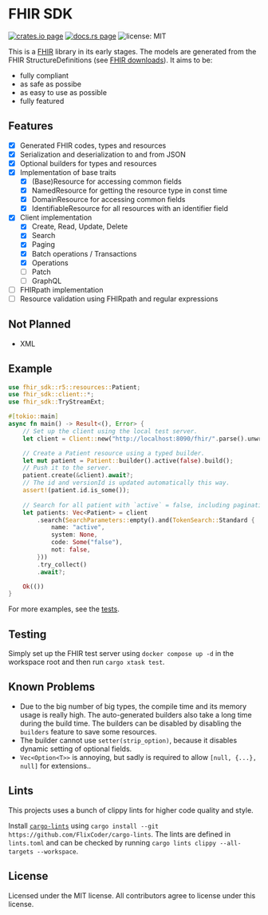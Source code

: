 # FHIR SDK

[![crates.io page](https://img.shields.io/crates/v/fhir-sdk.svg)](https://crates.io/crates/fhir-sdk)
[![docs.rs page](https://docs.rs/fhir-sdk/badge.svg)](https://docs.rs/fhir-sdk/)
![license: MIT](https://img.shields.io/crates/l/fhir-sdk.svg)

This is a [FHIR](https://www.hl7.org/fhir/) library in its early stages. The models are generated from the FHIR StructureDefinitions (see [FHIR downloads](https://www.hl7.org/fhir/downloads.html)). It aims to be:

- fully compliant
- as safe as possibe
- as easy to use as possible
- fully featured

## Features

- [x] Generated FHIR codes, types and resources
- [x] Serialization and deserialization to and from JSON
- [x] Optional builders for types and resources
- [x] Implementation of base traits
  - [x] (Base)Resource for accessing common fields
  - [x] NamedResource for getting the resource type in const time
  - [x] DomainResource for accessing common fields
  - [x] IdentifiableResource for all resources with an identifier field
- [x] Client implementation
  - [x] Create, Read, Update, Delete
  - [x] Search
  - [x] Paging
  - [x] Batch operations / Transactions
  - [x] Operations
  - [ ] Patch
  - [ ] GraphQL
- [ ] FHIRpath implementation
- [ ] Resource validation using FHIRpath and regular expressions

## Not Planned

- XML

## Example

```rust
use fhir_sdk::r5::resources::Patient;
use fhir_sdk::client::*;
use fhir_sdk::TryStreamExt;

#[tokio::main]
async fn main() -> Result<(), Error> {
    // Set up the client using the local test server.
    let client = Client::new("http://localhost:8090/fhir/".parse().unwrap())?;

    // Create a Patient resource using a typed builder.
    let mut patient = Patient::builder().active(false).build();
    // Push it to the server.
    patient.create(&client).await?;
    // The id and versionId is updated automatically this way.
    assert!(patient.id.is_some());
    
    // Search for all patient with `active` = false, including pagination.
    let patients: Vec<Patient> = client
        .search(SearchParameters::empty().and(TokenSearch::Standard {
            name: "active",
            system: None,
            code: Some("false"),
            not: false,
        }))
        .try_collect()
        .await?;

    Ok(())
}
```

For more examples, see the [tests](https://github.com/FlixCoder/fhir-sdk/blob/main/crates/fhir-sdk/tests/client.rs).

## Testing

Simply set up the FHIR test server using `docker compose up -d` in the workspace root and then run `cargo xtask test`.

## Known Problems

- Due to the big number of big types, the compile time and its memory usage is really high. The auto-generated builders also take a long time during the build time. The builders can be disabled by disabling the `builders` feature to save some resources.
- The builder cannot use `setter(strip_option)`, because it disables dynamic setting of optional fields.
- `Vec<Option<T>>` is annoying, but sadly is required to allow `[null, {...}, null]` for extensions..

## Lints

This projects uses a bunch of clippy lints for higher code quality and style.

Install [`cargo-lints`](https://github.com/soramitsu/iroha2-cargo_lints) using `cargo install --git https://github.com/FlixCoder/cargo-lints`. The lints are defined in `lints.toml` and can be checked by running `cargo lints clippy --all-targets --workspace`.

## License

Licensed under the MIT license. All contributors agree to license under this license.
